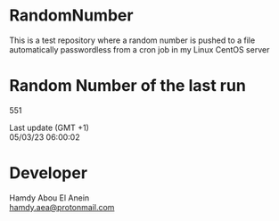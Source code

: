 # RandomNumber    
This is a test repository where a random number is pushed to a file automatically passwordless from a cron job in my Linux CentOS server    
# Random Number of the last run   
551
      
Last update (GMT +1)    
05/03/23 06:00:02
# Developer    
Hamdy Abou El Anein   
hamdy.aea@protonmail.com
